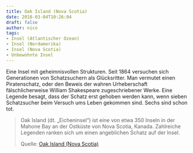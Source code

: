 ```yaml
---
title: Oak Island (Nova Scotia)
date: 2018-03-04T10:26:04
draft: false
author: nico
tags:
- Insel (Atlantischer Ozean)
- Insel (Nordamerika)
- Insel (Nova Scotia)
- Unbewohnte Insel
---
```


Eine Insel mit geheimnisvollen Strukturen. Seit 1864 versuchen sich Generationen von Schatzsuchern als Glücksritter. Man vermutet einen Piratenschatz, oder den Beweis der wahren Urheberschaft fälschlicherweise William Shakespeare zugeschriebener Werke. Eine Legende besagt, dass der Schatz erst gehoben werden kann, wenn sieben Schatzsucher beim Versuch ums Leben gekommen sind. Sechs sind schon tot.

> Oak Island (dt. „Eicheninsel“) ist eine von etwa 350 Inseln in der Mahone Bay
> an der Ostküste von Nova Scotia, Kanada. Zahlreiche Legenden ranken sich um
> einen angeblichen Schatz auf der Insel.
>
> Quelle: [Oak Island (Nova Scotia)](https://de.wikipedia.org/wiki/Oak_Island_%28Nova_Scotia%29)
